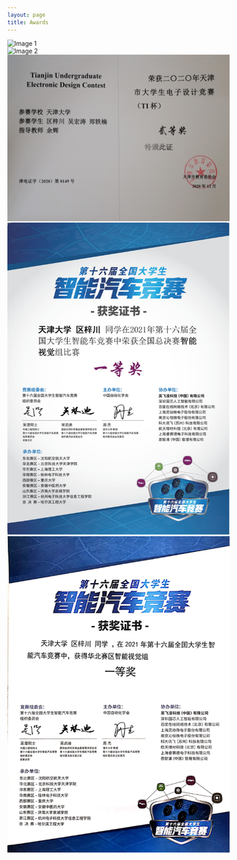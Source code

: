 ```yaml
---
layout: page
title: Awards
---
```

<div class="image-grid">
    <div class="image-item">
        <img src="./img/a4_Certificate_front.jpg" alt="Image 1">
    </div>
    <div class="image-item image-group">
        <img src="./img/a3_Certificate_back.jpg" alt="Image 2">
        <img src="./img/a2_20EE_2nd_back.jpg" alt="Image 3">
    </div>
    <div class="image-item">
        <img src="./img/a6_Certificate_NationalFinals.jpg" alt="Image 4">
    </div>
    <div class="image-item">
        <img src="./img/a5_Certificate_NorthChina.jpg" alt="Image 5">
    </div>
</div>